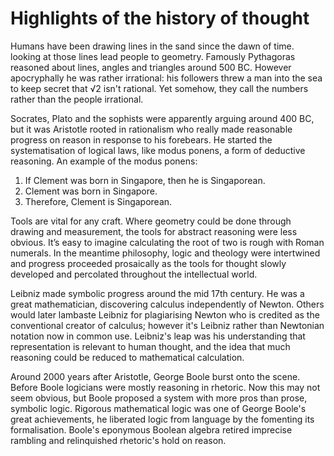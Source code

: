 # Highlights of the history of thought

Humans have been drawing lines in the sand since the dawn of time. looking at
those lines lead people to geometry. Famously Pythagoras reasoned about lines,
angles and triangles around 500 BC. However apocryphally he was rather
irrational: his followers threw a man into the sea to keep secret that √2 isn't
rational. Yet somehow, they call the numbers rather than the people irrational.

Socrates, Plato and the sophists were apparently arguing around 400 BC, but it
was Aristotle rooted in rationalism who really made reasonable progress on
reason in response to his forebears. He started the systematisation of logical
laws, like modus ponens, a form of deductive reasoning. An example of the modus
ponens:

1. If Clement was born in Singapore, then he is Singaporean.
1. Clement was born in Singapore.
1. Therefore, Clement is Singaporean.

Tools are vital for any craft. Where geometry could be done through drawing and
measurement, the tools for abstract reasoning were less obvious. It’s easy to
imagine calculating the root of two is rough with Roman numerals. In the
meantime philosophy, logic and theology were intertwined and progress proceeded
prosaically as the tools for thought slowly developed and percolated throughout
the intellectual world.

Leibniz made symbolic progress around the mid 17th century. He was a great
mathematician, discovering calculus independently of Newton. Others would later
lambaste Leibniz for plagiarising Newton who is credited as the conventional
creator of calculus; however it's Leibniz rather than Newtonian notation now in
common use. Leibniz's leap was his understanding that representation is
relevant to human thought, and the idea that much reasoning could be reduced to
mathematical calculation.

Around 2000 years after Aristotle, George Boole burst onto the scene. Before
Boole logicians were mostly reasoning in rhetoric. Now this may not seem
obvious, but Boole proposed a system with more pros than prose, symbolic logic.
Rigorous mathematical logic was one of George Boole's great achievements, he
liberated logic from language by the fomenting its formalisation. Boole's
eponymous Boolean algebra retired imprecise rambling and relinquished
rhetoric's hold on reason.

